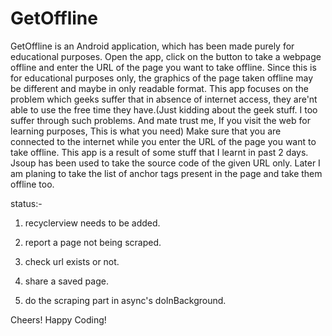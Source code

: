 # GetOffline
GetOffline is an Android application, which has been made purely for
educational purposes. Open the app, click on the button to take a webpage 
offline and enter the URL of the page you want to take offline. Since this
is for educational purposes only, the graphics of the page taken offline may
be different and maybe in only readable format. This app focuses on the problem
which geeks suffer that in absence of internet access, they are'nt able to use
the free time they have.(Just kidding about the geek stuff. I too suffer through 
such problems. And mate trust me, If you visit the web for learning purposes,
This is what you need) Make sure that you are connected to the internet while you 
enter the URL of the page you want to take offline. This app is a result of some stuff
that I learnt in past 2 days. Jsoup has been used to take the source code of the given
URL only.  Later I am planing to take the list of anchor tags present in the page and
take them offline too.   


status:-


1. recyclerview needs to be added.

2. report a page not being scraped. 

3. check url exists or not.

4. share a saved page.

5. do the scraping part in async's doInBackground.


Cheers! Happy Coding!
